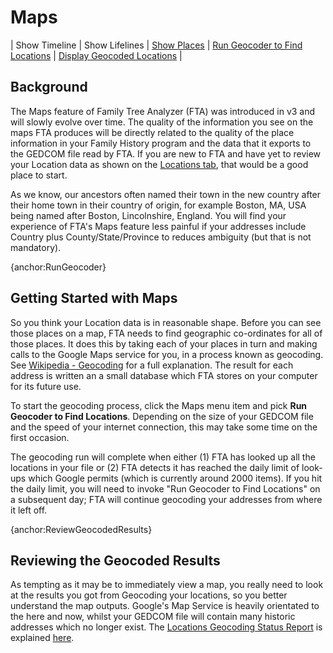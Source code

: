# Maps
| Show Timeline | Show Lifelines | [Show Places](Maps---Show-Places) | [Run Geocoder to Find Locations](#RunGeocoder) | [Display Geocoded Locations](#ReviewGeocodedResults) |
## Background
The Maps feature of Family Tree Analyzer (FTA) was introduced in v3 and will slowly evolve over time. The quality of the information you see on the maps FTA produces will be directly related to the quality of the place information in your Family History program and the data that it exports to the GEDCOM file read by FTA. If you are new to FTA and have yet to review your Location data as shown on the [Locations tab](The-Locations-Tab), that would be a good place to start. 

As we know, our ancestors often named their town in the new country after their home town in their country of origin, for example Boston, MA, USA being named after Boston, Lincolnshire, England. You will find your experience of FTA's Maps feature less painful if your addresses include Country plus County/State/Province to reduces ambiguity (but that is not mandatory).

{anchor:RunGeocoder}
## Getting Started with Maps
So you think your Location data is in reasonable shape.  Before you can see those places on a map, FTA needs to find geographic co-ordinates for all of those places. It does this by taking each of your places in turn and making calls to the Google Maps service for you, in a process known as geocoding. See [Wikipedia - Geocoding](url_http___en.wikipedia.org_wiki_GeocodingWikipedia) for a full explanation. The result for each address is written an a small database which FTA stores on your computer for its future use.

To start the geocoding process, click the Maps menu item and pick **Run Geocoder to Find Locations**. Depending on the size of your GEDCOM file and the speed of your internet connection, this may take some time on the first occasion.

The geocoding run will complete when either (1) FTA has looked up all the locations in your file or (2) FTA detects it has reached the daily limit of look-ups which Google permits (which is currently around 2000 items).  If you hit the daily limit, you will need to invoke "Run Geocoder to Find Locations" on a subsequent day; FTA will continue geocoding your addresses from where it left off.

{anchor:ReviewGeocodedResults}
## Reviewing the Geocoded Results
As tempting as it may be to immediately view a map, you really need to look at the results you got from Geocoding your locations, so you better understand the map outputs. Google's Map Service is heavily orientated to the here and now, whilst your GEDCOM file will contain many historic addresses which no longer exist. The [Locations Geocoding Status Report](Locations-Geocoding-Status-Report) is explained [here](Locations-Geocoding-Status-Report).

